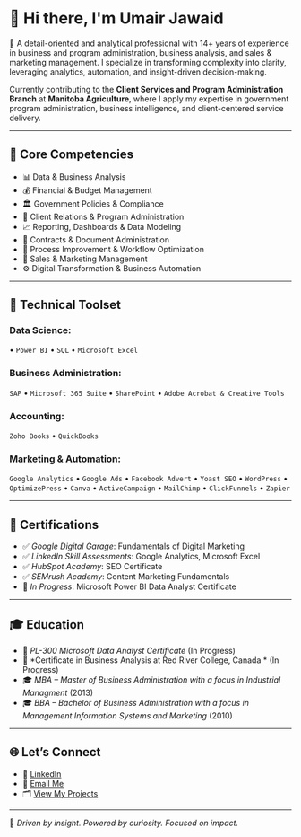 # 👋 Hi there, I'm Umair Jawaid

🎯 A detail-oriented and analytical professional with 14+ years of experience in business and program administration, business analysis, and sales & marketing management. I specialize in transforming complexity into clarity, leveraging analytics, automation, and insight-driven decision-making.

Currently contributing to the **Client Services and Program Administration Branch** at **Manitoba Agriculture**, where I apply my expertise in government program administration, business intelligence, and client-centered service delivery.

---

## 🧠 Core Competencies

- 📊 Data & Business Analysis
- 💰 Financial & Budget Management
- 🏛️ Government Policies & Compliance
- 🤝 Client Relations & Program Administration
- 📈 Reporting, Dashboards & Data Modeling
- 📝 Contracts & Document Administration
- 🔧 Process Improvement & Workflow Optimization
- 📢 Sales & Marketing Management
- ⚙️ Digital Transformation & Business Automation

---

## 💼 Technical Toolset

### Data Science:
• `Power BI` • `SQL` • `Microsoft Excel`  

### Business Administration:
`SAP` • `Microsoft 365 Suite` • `SharePoint` • `Adobe Acrobat & Creative Tools`

### Accounting:
`Zoho Books` • `QuickBooks`

### Marketing & Automation:
`Google Analytics` • `Google Ads` • `Facebook Advert` • `Yoast SEO` • `WordPress` • `OptimizePress` • `Canva` • `ActiveCampaign` • `MailChimp` • `ClickFunnels` • `Zapier`

---

## 📜 Certifications

- ✅ *Google Digital Garage*: Fundamentals of Digital Marketing  
- ✅ *LinkedIn Skill Assessments*: Google Analytics, Microsoft Excel  
- ✅ *HubSpot Academy*: SEO Certificate  
- ✅ *SEMrush Academy*: Content Marketing Fundamentals  
- 🔄 *In Progress*: Microsoft Power BI Data Analyst Certificate

---

## 🎓 Education

- 📘 *PL-300 Microsoft Data Analyst Certificate* (In Progress)  
- 📘 *Certificate in Business Analysis at Red River College, Canada * (In Progress)  
- 🎓 *MBA – Master of Business Administration with a focus in Industrial Managment* (2013)  
- 🎓 *BBA – Bachelor of Business Administration with a focus in Management Information Systems and Marketing* (2010)

---

## 🌐 Let’s Connect

- 💼 [LinkedIn](www.linkedin.com/in/umairjaw)  
- 💌 [Email Me](mailto:umairbaqar@yahoo.com)  
- 🗂️ [View My Projects](https://github.com/yourusername?tab=repositories)

---

🚀 *Driven by insight. Powered by curiosity. Focused on impact.*
